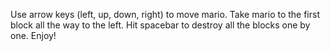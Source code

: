 Use arrow keys (left, up, down, right) to move mario. 
Take mario to the first block all the way to the left.
Hit spacebar to destroy all the blocks one by one.
Enjoy!
